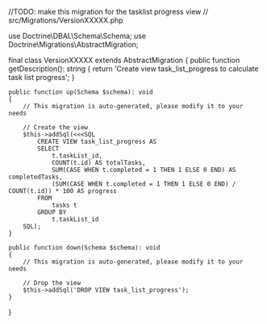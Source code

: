 //TODO: make this migration for the tasklist progress view
// src/Migrations/VersionXXXXX.php

use Doctrine\DBAL\Schema\Schema;
use Doctrine\Migrations\AbstractMigration;

final class VersionXXXXX extends AbstractMigration
{
    public function getDescription(): string
    {
        return 'Create view task_list_progress to calculate task list progress';
    }

    public function up(Schema $schema): void
    {
        // This migration is auto-generated, please modify it to your needs

        // Create the view
        $this->addSql(<<<SQL
            CREATE VIEW task_list_progress AS
            SELECT
                t.taskList_id,
                COUNT(t.id) AS totalTasks,
                SUM(CASE WHEN t.completed = 1 THEN 1 ELSE 0 END) AS completedTasks,
                (SUM(CASE WHEN t.completed = 1 THEN 1 ELSE 0 END) / COUNT(t.id)) * 100 AS progress
            FROM
                tasks t
            GROUP BY
                t.taskList_id
        SQL);
    }

    public function down(Schema $schema): void
    {
        // This migration is auto-generated, please modify it to your needs

        // Drop the view
        $this->addSql('DROP VIEW task_list_progress');
    }
}
